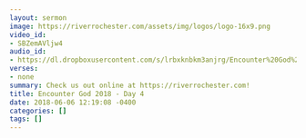 ```yaml
---
layout: sermon
image: https://riverrochester.com/assets/img/logos/logo-16x9.png
video_id:
- SBZemAVljw4
audio_id:
- https://dl.dropboxusercontent.com/s/lrbxknbkm3anjrg/Encounter%20God%202018%20-%20Day%204.mp3?dl=0
verses:
- none
summary: Check us out online at https://riverrochester.com!
title: Encounter God 2018 - Day 4
date: 2018-06-06 12:19:08 -0400
categories: []
tags: []
---
```

